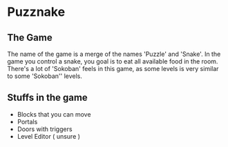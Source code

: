 # Puzznake

## The Game 
  The name of the game is a merge of the names 'Puzzle' and 'Snake'.
In the game you control a snake, you goal is to eat all available food in the room.
There's a lot of 'Sokoban' feels in this game, as some levels is very similar to some
'Sokoban'' levels.

## Stuffs in the game 
 - Blocks that you can move
 - Portals
 - Doors with triggers
 - Level Editor ( unsure )

